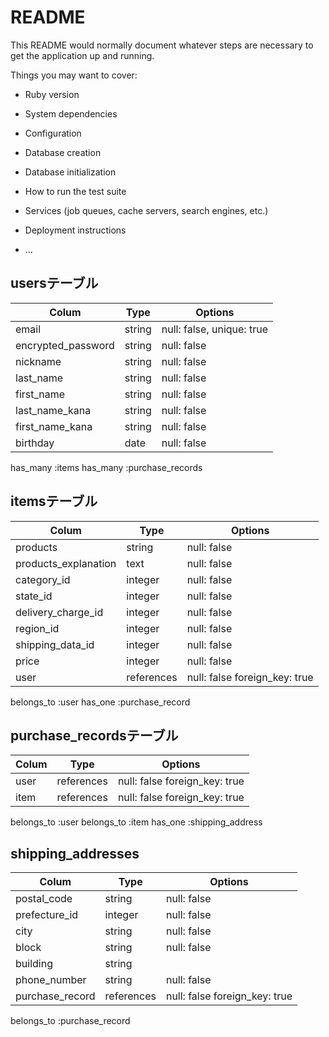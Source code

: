 # README

This README would normally document whatever steps are necessary to get the
application up and running.

Things you may want to cover:

* Ruby version

* System dependencies

* Configuration

* Database creation

* Database initialization

* How to run the test suite

* Services (job queues, cache servers, search engines, etc.)

* Deployment instructions

* ...

## usersテーブル

| Colum              | Type   |Options                    |
| -------------------| ------ | ------------------------- |
| email              | string | null: false, unique: true |
| encrypted_password | string | null: false               |
| nickname           | string | null: false               |
| last_name          | string | null: false               |
| first_name         | string | null: false               |
| last_name_kana     | string | null: false               |
| first_name_kana    | string | null: false               |
| birthday           | date   | null: false               |

has_many :items
has_many :purchase_records

## itemsテーブル

| Colum                     | Type       |Options                        |
| --------------------------| -----------| ----------------------------- |
| products                  | string     | null: false                   | 
| products_explanation      | text       | null: false                   |
| category_id               | integer    | null: false                   | 
| state_id                  | integer    | null: false                   | 
| delivery_charge_id        | integer    | null: false                   | 
| region_id                 | integer    | null: false                   | 
| shipping_data_id          | integer    | null: false                   | 
| price                     | integer    | null: false                   |
| user                      | references | null: false foreign_key: true |

belongs_to :user
has_one :purchase_record

## purchase_recordsテーブル
| Colum                 | Type       |Options                        |
| ----------------------| ---------- | ----------------------------- |
| user                  | references | null: false foreign_key: true |
| item                  | references | null: false foreign_key: true |


belongs_to :user
belongs_to :item
has_one :shipping_address


## shipping_addresses
| Colum              | Type       |Options                        |
| -------------------| ---------- | ----------------------------- |
| postal_code        | string     | null: false                   |
| prefecture_id      | integer    | null: false                   |
| city               | string     | null: false                   |
| block              | string     | null: false                   |
| building           | string     |                               |
| phone_number       | string     | null: false                   |
| purchase_record    | references | null: false foreign_key: true |

belongs_to :purchase_record
